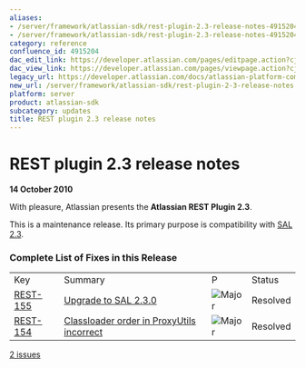 ```yaml
---
aliases:
- /server/framework/atlassian-sdk/rest-plugin-2.3-release-notes-4915204.html
- /server/framework/atlassian-sdk/rest-plugin-2.3-release-notes-4915204.md
category: reference
confluence_id: 4915204
dac_edit_link: https://developer.atlassian.com/pages/editpage.action?cjm=wozere&pageId=4915204
dac_view_link: https://developer.atlassian.com/pages/viewpage.action?cjm=wozere&pageId=4915204
legacy_url: https://developer.atlassian.com/docs/atlassian-platform-common-components/rest-api-development/rest-plugin-release-notes/rest-plugin-2-3-release-notes
new_url: /server/framework/atlassian-sdk/rest-plugin-2-3-release-notes
platform: server
product: atlassian-sdk
subcategory: updates
title: REST plugin 2.3 release notes
---
```

# REST plugin 2.3 release notes

**14 October 2010**

With pleasure, Atlassian presents the **Atlassian REST Plugin 2.3**.

This is a maintenance release. Its primary purpose is compatibility with [SAL 2.3](https://developer.atlassian.com/pages/viewpage.action?pageId=5242931).

### Complete List of Fixes in this Release

|                                                                           |                                                                                                            |                                                                                                          |          |
|:--------------------------------------------------------------------------|:-----------------------------------------------------------------------------------------------------------|:---------------------------------------------------------------------------------------------------------|:---------|
| Key                                                                       | Summary                                                                                                    | P                                                                                                        | Status   |
| [REST-155](https://ecosystem.atlassian.net/browse/REST-155?src=confmacro) | [Upgrade to SAL 2.3.0](https://ecosystem.atlassian.net/browse/REST-155?src=confmacro)                      | <img src="https://ecosystem.atlassian.net/images/icons/priorities/major.svg" alt="Major" class="icon" /> | Resolved |
| [REST-154](https://ecosystem.atlassian.net/browse/REST-154?src=confmacro) | [Classloader order in ProxyUtils incorrect](https://ecosystem.atlassian.net/browse/REST-154?src=confmacro) | <img src="https://ecosystem.atlassian.net/images/icons/priorities/major.svg" alt="Major" class="icon" /> | Resolved |

[2 issues](https://studio.atlassian.com/secure/IssueNavigator.jspa?reset=true&jqlQuery=project%20=%20REST%20AND%20fixVersion%20=%20%222.3.0%22%20AND%20status%20=%20Resolved%20ORDER%20BY%20priority%20DESC&tempMax=1000&src=confmacro "View all matching issues in JIRA.")

































































































































































